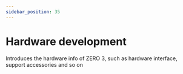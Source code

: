 ```yaml
---
sidebar_position: 35
---
```


# Hardware development

Introduces the hardware info of ZERO 3, such as hardware interface, support accessories and so on

<DocCardList />
